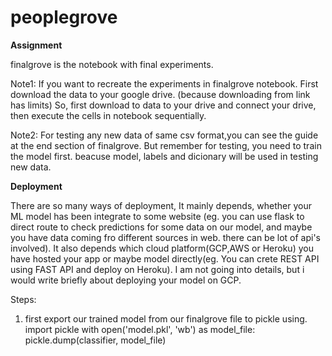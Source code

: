 # peoplegrove
**Assignment**

finalgrove is the notebook with final experiments.

Note1: If you want to recreate the experiments in finalgrove notebook. First download the data to your google drive. (because downloading from link has limits)
So, first download to data to your drive and connect your drive, then execute the cells in notebook sequentially.

Note2: For testing any new data of same csv format,you can see the guide at the end section of finalgrove. But remember for testing, you need to train the model first. beacuse model, labels and dicionary will be used in testing new data.

**Deployment**

There are so many ways of deployment, It mainly depends, whether your ML model has been integrate to some website (eg. you can use flask to direct route to check predictions for some data on our model, and maybe you have data coming fro different sources in web. there can be lot of api's involved). It also depends which cloud platform(GCP,AWS or Heroku) you have hosted your app or maybe model directly(eg. You can crete REST API using FAST API and deploy on Heroku). I am not going into details, but i would write briefly about deploying your model on GCP. 

Steps:
1) first export our trained model from our finalgrove file to pickle using.
import pickle
with open('model.pkl', 'wb') as model_file:
  pickle.dump(classifier, model_file)
